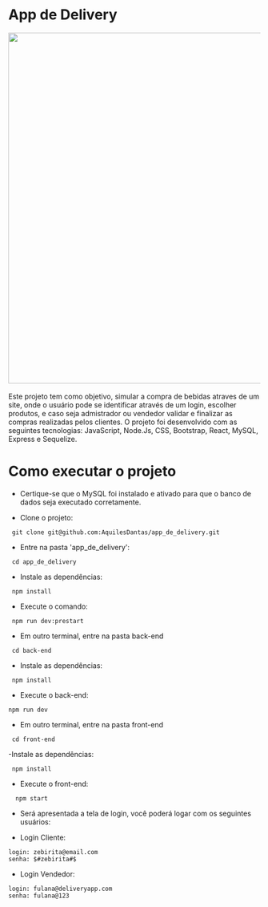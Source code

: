 # App de Delivery

<div align="center">
<img src="https://user-images.githubusercontent.com/83843770/211177757-628db859-3d7d-4c97-9497-17898ad3b79b.png" width="700px" />
</div>
<br/>
Este projeto tem como objetivo, simular a compra de bebidas atraves de um site, onde o usuário pode se identificar através de um login, escolher produtos, e caso seja admistrador ou vendedor validar e finalizar as compras realizadas pelos clientes.
O projeto foi desenvolvido com as seguintes tecnologias: JavaScript, Node.Js, CSS, Bootstrap, React, MySQL, Express e Sequelize.
	
# Como executar o projeto

- Certique-se que o MySQL foi instalado e ativado para que o banco de dados seja executado corretamente.

- Clone o projeto:
```
 git clone git@github.com:AquilesDantas/app_de_delivery.git
 ```

- Entre na pasta 'app_de_delivery':
```
 cd app_de_delivery
 ```

- Instale as dependências:
```
 npm install
 ```
 
- Execute o comando:
```
 npm run dev:prestart
 ```
  
- Em outro terminal, entre na pasta back-end
```
 cd back-end
``` 
- Instale as dependências:
```
 npm install
```
 - Execute o back-end:
 ```
 npm run dev
 ```

- Em outro terminal, entre na pasta front-end
```
 cd front-end
 ```
-Instale as dependências:
```
 npm install
 ```
- Execute o front-end:
```
  npm start
  ```
- Será apresentada a tela de login, você poderá logar com os seguintes usuários:

- Login Cliente:
```
login: zebirita@email.com
senha: $#zebirita#$ 
```
- Login Vendedor:
```
login: fulana@deliveryapp.com
senha: fulana@123
```
